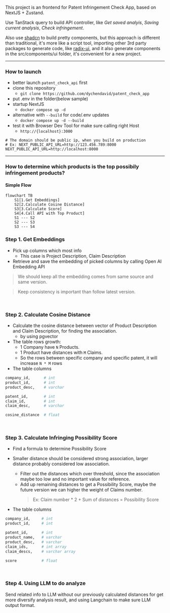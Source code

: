 This project is an frontend for Patent Infringement Check App, based on NextJS + Zustand.

Use TanStack query to build API controller, like _Get saved analyis_, _Saving current analysis_, _Check infringement_.

Also use [shadcn](https://ui.shadcn.com/) to build pretty components, but this approach is different than traditional, it's more like a script tool, importing other 3rd party packages to generate code, like [radix-ui](https://www.radix-ui.com/), and it also generate components in the src/components/ui folder, it's convenient for a new project.

---

### How to launch

- better launch `patent_check_api` first
- clone this repository
  - `git clone https://github.com/dychendavid/patent_check_app`
- put .env in the folder(below sample)
- startup NextJS
  - `docker compose up -d`
- alternative with `--build` for code/.env updates
  - `docker compose up -d --build`
- test it with Browser Dev Tool for make sure calling right Host
  - `http://{localhost}:3000`

```
# The domain should be public ip, when you build on production
# Ex: NEXT_PUBLIC_API_URL=http://123.456.789:8000
NEXT_PUBLIC_API_URL=http://localhost:8000

```

---

### How to determine which products is the top possibily infringement products?

#### Simple Flow

```mermaid
flowchart TB
    S1[1.Get Embeddings]
    S2[2.Calculate Cosine Distance]
    S3[3.Calculate Score]
    S4[4.Call API with Top Product]
    S1 --- S2
    S2 --- S3
    S3 --- S4

```

### Step 1. Get Embeddings

- Pick up columns which most info
  - This case is Project Description, Claim Description
- Retrieve and save the embedding of picked columns by calling Open AI Embedding API

> We should keep all the embedding comes from same source and same version.

> Keep consistency is important than follow latest version.

<br />

### Step 2. Calculate Cosine Distance

- Calculate the cosine distance between vector of Product Description and Claim Description, for finding the association.
  - by using pgvector
- The table rows growth: <br />
  - 1 Company have `N` Products.<br />
  - 1 Product have distances with `M` Claims.
  - So the rows between specific company and specific patent, it will increase `N * M` rows
- The table columns

```python
company_id,      # int
product_id,      # int
product_desc,    # varchar

patent_id,       # int
claim_id,        # int
claim_desc,      # varchar

cosine_distance  # float
```

<br />

### Step 3. Calculate Infringing Possibility Score

- Find a formula to determine Possibility Score
- Smaller distance should be considered strong association, larger distance probably considered low association.

  - Filter out the distances which over threshold, since the association maybe too low and no important value for reference.<br />
  - Add up remaining distances to get a Possibility Score, maybe the future version we can higher the weight of Claims number.
    > Ex: Claim number \* 2 + Sum of distances = Possibility Score

- The table columns

```python
company_id,     # int
product_id,     # int

patent_id,      # int
product_name,   # varchar
product_desc,   # varchar
claim_ids,      # int array
claim_descs,    # varchar array

score           # float
```

<br />

### Step 4. Using LLM to do analyze

Send related info to LLM without our previously calculated distances for get more diversify analysis result, and using Langchain to make sure LLM output format.

<br />
